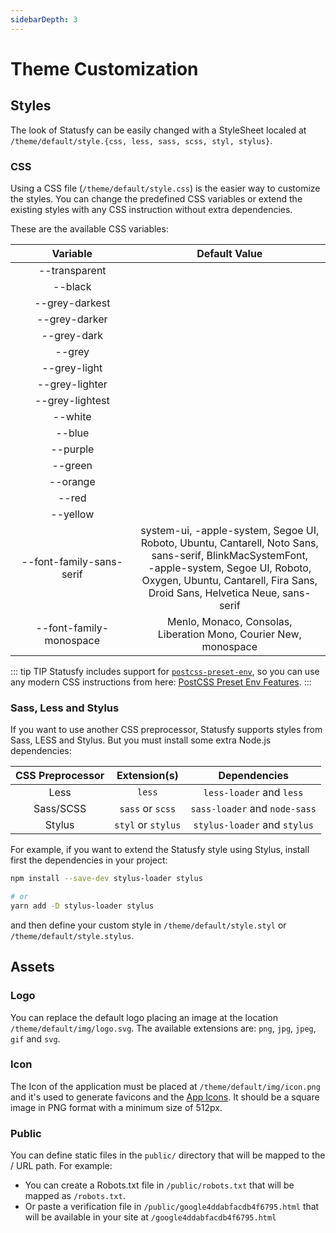 ```yaml
---
sidebarDepth: 3
---
```


# Theme Customization


## Styles

The look of Statusfy can be easily changed with a StyleSheet localed at `/theme/default/style.{css, less, sass, scss, styl, stylus}`.

### CSS

Using a CSS file (`/theme/default/style.css`) is the easier way to customize the styles. You can change the predefined CSS variables or extend the existing styles with any CSS instruction without extra dependencies.

These are the available CSS variables:

|         Variable         |                                                                                                                   Default Value                                                                                                                  |
|:------------------------:|:------------------------------------------------------------------------------------------------------------------------------------------------------------------------------------------------------------------------------------------------:|
|       --transparent      |                                                                                                                 <ColorBox color="transparent" />                                                                                                                      |
|          --black         |                                                                                                                   <ColorBox color="#1b1f23" />                                                                                                                        |
|      --grey-darkest      |                                                                                                             <ColorBox color="#586069" />                                                                                                                              |
|       --grey-darker      |                                                                                                             <ColorBox color="#6a737d" />                                                                                                                              |
|        --grey-dark       |                                                                                                             <ColorBox color="#959da5" />                                                                                                                              |
|          --grey          |                                                                                                             <ColorBox color="#d1d5da" />                                                                                                                              |
|       --grey-light       |                                                                                                             <ColorBox color="#e1e4e8" />                                                                                                                              |
|      --grey-lighter      |                                                                                                             <ColorBox color="#f6f8fa" />                                                                                                                              |
|      --grey-lightest     |                                                                                                             <ColorBox color="#fafbfc" />                                                                                                                              |
|          --white         |                                                                                                             <ColorBox color="#ffffff" />                                                                                                                              |
|          --blue          |                                                                                                             <ColorBox color="#0366d6" />                                                                                                                              |
|         --purple         |                                                                                                             <ColorBox color="#6f42c1" />                                                                                                                              |
|          --green         |                                                                                                             <ColorBox color="#28a745" />                                                                                                                              |
|         --orange         |                                                                                                             <ColorBox color="#f66a0a" />                                                                                                                              |
|           --red          |                                                                                                             <ColorBox color="#d73a49" />                                                                                                                              |
|         --yellow         |                                                                                                             <ColorBox color="#ffd33d" />                                                                                                                              |
| --font-family-sans-serif | system-ui, -apple-system, Segoe UI, <br> Roboto, Ubuntu, Cantarell, Noto Sans, <br> sans-serif, BlinkMacSystemFont, <br> -apple-system, Segoe UI, Roboto, <br> Oxygen, Ubuntu, Cantarell, Fira Sans, <br> Droid Sans, Helvetica Neue, sans-serif |
|  --font-family-monospace |                                                                                       Menlo, Monaco, Consolas, <br> Liberation Mono, Courier New, monospace                                                                                      |

::: tip TIP
Statusfy includes support for [`postcss-preset-env`](https://github.com/csstools/postcss-preset-env), so you can use any modern CSS instructions from here: [PostCSS Preset Env Features](https://preset-env.cssdb.org/features).
:::

### Sass, Less and Stylus

If you want to use another CSS preprocessor, Statusfy supports styles from Sass, LESS and Stylus. But you must install some extra Node.js dependencies:

| CSS Preprocessor |    Extension(s)    |          Dependencies         |
|:----------------:|:------------------:|:-----------------------------:|
|       Less       |       `less`       |    `less-loader` and `less`   |
|     Sass/SCSS    |  `sass` or `scss`  | `sass-loader` and `node-sass` |
|      Stylus      | `styl` or `stylus` |  `stylus-loader` and `stylus` |

For example, if you want to extend the Statusfy style using Stylus, install first the dependencies in your project:

```bash
npm install --save-dev stylus-loader stylus

# or 
yarn add -D stylus-loader stylus
```

and then define your custom style in `/theme/default/style.styl` or `/theme/default/style.stylus`.

## Assets

### Logo

You can replace the default logo placing an image at the location `/theme/default/img/logo.svg`. The available extensions are: `png`, `jpg`, `jpeg`, `gif` and `svg`.

### Icon

The Icon of the application must be placed at `/theme/default/img/icon.png` and it's used to generate favicons and the [App Icons](./pwa.md#icons). It should be a square image in PNG format with a minimum size of 512px.

### Public


You can define static files in the `public/` directory that will be mapped to the / URL path. For example:

- You can create a Robots.txt file in `/public/robots.txt` that will be mapped as `/robots.txt`.
- Or paste a verification file in `/public/google4ddabfacdb4f6795.html` that will be available in your site at `/google4ddabfacdb4f6795.html`


